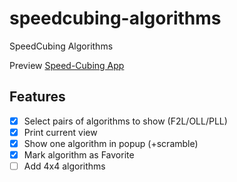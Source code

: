 # speedcubing-algorithms

SpeedCubing Algorithms

Preview [Speed-Cubing App](https://nmatei.github.io/speedcubing-algoritms/)

## Features

- [x] Select pairs of algorithms to show (F2L/OLL/PLL)
- [x] Print current view
- [x] Show one algorithm in popup (+scramble)
- [x] Mark algorithm as Favorite
- [ ] Add 4x4 algorithms